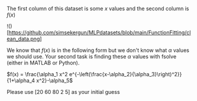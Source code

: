 The first column of this dataset is some $x$ values and the second column is $f(x)$

!()[https://github.com/simsekergun/MLPdatasets/blob/main/FunctionFitting/clean_data.png]

We know that $f(x)$ is in the following form but we don't know what $\alpha$ values we should use. Your second task is finding these $\alpha$ values with $\textsf{fsolve}$ (either in MATLAB or Python). 

$f(x) = \frac{\alpha_1 x^2 e^{-\left(\frac{x-\alpha_2}{\alpha_3}\right)^2}}{1+\alpha_4 x^2}-\alpha_5$

Please use [20 60 80 2 5] as your initial guess 
